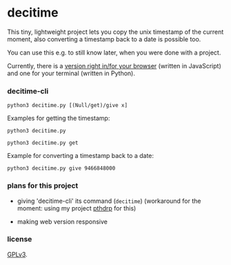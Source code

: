 # decitime

This tiny, lightweight project lets you copy the unix timestamp of the current moment, also converting a timestamp back to a date is possible too.


You can use this e.g. to still know later, when you were done with a project.

Currently, there is a [version right in/for your browser](https://lymnyx.github.io/decitime/) (written in JavaScript) and one for your terminal (written in Python).


### decitime-cli
`python3 decitime.py [(Null/get)/give x]`


Examples for getting the timestamp:

`python3 decitime.py`

`python3 decitime.py get`

Example for converting a timestamp back to a date:

`python3 decitime.py give 9466848000`


### plans for this project

- giving 'decitime-cli' its command (`decitime`) (workaround for the moment: using my project [pthdrp](https://github.com/lymnyx/pthdrp) for this)

- making web version responsive

### license

[GPLv3](https://www.gnu.org/licenses/gpl-3.0.en.html).

